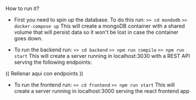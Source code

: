 How to run it?

- First you need to spin up the database. To do this run:
`>> cd mondodb`
`>> docker-compose up`
This will create a mongoDB container with a shared volume that will persist data so it won't be lost in case the container goes down.

- To run the backend run:
`>> cd backend`
`>> npm run compile`
`>> npm run start`
This will create a server running in localhost:3030 with a REST API serving the following endpoints:

(( Rellenar aqui con endpoints ))


- To run the frontend run:
`>> cd frontend`
`>> npm run start`
This will create a server running in localhost:3000 serving the react frontend app